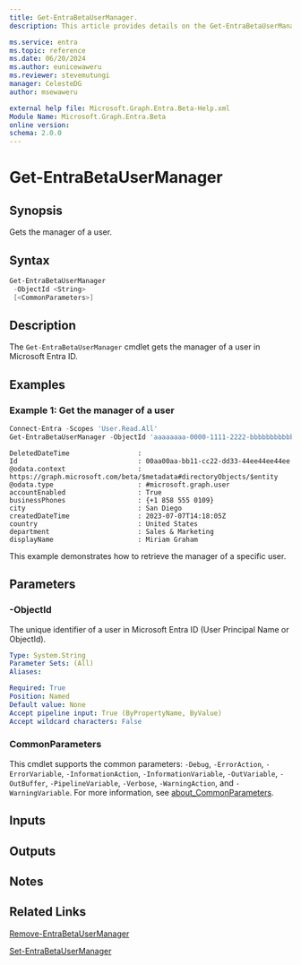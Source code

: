 ```yaml
---
title: Get-EntraBetaUserManager.
description: This article provides details on the Get-EntraBetaUserManager command.

ms.service: entra
ms.topic: reference
ms.date: 06/20/2024
ms.author: eunicewaweru
ms.reviewer: stevemutungi
manager: CelesteDG
author: msewaweru

external help file: Microsoft.Graph.Entra.Beta-Help.xml
Module Name: Microsoft.Graph.Entra.Beta
online version:
schema: 2.0.0
---
```


# Get-EntraBetaUserManager

## Synopsis

Gets the manager of a user.

## Syntax

```powershell
Get-EntraBetaUserManager 
 -ObjectId <String> 
 [<CommonParameters>]
```

## Description

The `Get-EntraBetaUserManager` cmdlet gets the manager of a user in Microsoft Entra ID.

## Examples

### Example 1: Get the manager of a user

```powershell
Connect-Entra -Scopes 'User.Read.All'
Get-EntraBetaUserManager -ObjectId 'aaaaaaaa-0000-1111-2222-bbbbbbbbbbbb'
```

```Output
DeletedDateTime                 :
Id                              : 00aa00aa-bb11-cc22-dd33-44ee44ee44ee
@odata.context                  : https://graph.microsoft.com/beta/$metadata#directoryObjects/$entity
@odata.type                     : #microsoft.graph.user
accountEnabled                  : True
businessPhones                  : {+1 858 555 0109}
city                            : San Diego
createdDateTime                 : 2023-07-07T14:18:05Z
country                         : United States
department                      : Sales & Marketing
displayName                     : Miriam Graham
```

This example demonstrates how to retrieve the manager of a specific user.

## Parameters

### -ObjectId

The unique identifier of a user in Microsoft Entra ID (User Principal Name or ObjectId).

```yaml
Type: System.String
Parameter Sets: (All)
Aliases:

Required: True
Position: Named
Default value: None
Accept pipeline input: True (ByPropertyName, ByValue)
Accept wildcard characters: False
```

### CommonParameters

This cmdlet supports the common parameters: `-Debug`, `-ErrorAction`, `-ErrorVariable`, `-InformationAction`, `-InformationVariable`, `-OutVariable`, `-OutBuffer`, `-PipelineVariable`, `-Verbose`, `-WarningAction`, and `-WarningVariable`. For more information, see [about_CommonParameters](https://go.microsoft.com/fwlink/?LinkID=113216).

## Inputs

## Outputs

## Notes

## Related Links

[Remove-EntraBetaUserManager](Remove-EntraBetaUserManager.md)

[Set-EntraBetaUserManager](Set-EntraBetaUserManager.md)
